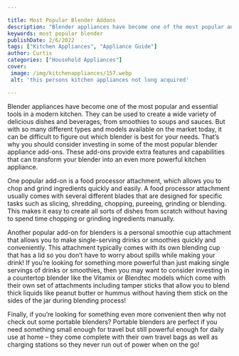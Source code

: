```yaml
---

title: Most Popular Blender Addons
description: "Blender appliances have become one of the most popular and essential tools in a modern kitchen. They can be used to create a wide ...take a moment to check it out "
keywords: most popular blender
publishDate: 2/6/2022
tags: ["Kitchen Appliances", "Appliance Guide"]
author: Curtis
categories: ["Household Appliances"]
cover: 
 image: /img/kitchenappliances/157.webp
 alt: 'this persons kitchen appliances not long acquired'

---
```


Blender appliances have become one of the most popular and essential tools in a modern kitchen. They can be used to create a wide variety of delicious dishes and beverages, from smoothies to soups and sauces. But with so many different types and models available on the market today, it can be difficult to figure out which blender is best for your needs. That’s why you should consider investing in some of the most popular blender appliance add-ons. These add-ons provide extra features and capabilities that can transform your blender into an even more powerful kitchen appliance.

One popular add-on is a food processor attachment, which allows you to chop and grind ingredients quickly and easily. A food processor attachment usually comes with several different blades that are designed for specific tasks such as slicing, shredding, chopping, pureeing, grinding or blending. This makes it easy to create all sorts of dishes from scratch without having to spend time chopping or grinding ingredients manually.

Another popular add-on for blenders is a personal smoothie cup attachment that allows you to make single-serving drinks or smoothies quickly and conveniently. This attachment typically comes with its own blending cup that has a lid so you don’t have to worry about spills while making your drink! If you’re looking for something more powerful than just making single servings of drinks or smoothies, then you may want to consider investing in a countertop blender like the Vitamix or Blendtec models which come with their own set of attachments including tamper sticks that allow you to blend thick liquids like peanut butter or hummus without having them stick on the sides of the jar during blending process!

Finally, if you’re looking for something even more convenient then why not check out some portable blenders? Portable blenders are perfect if you need something small enough for travel but still powerful enough for daily use at home – they come complete with their own travel bags as well as charging stations so they never run out of power when on the go!

